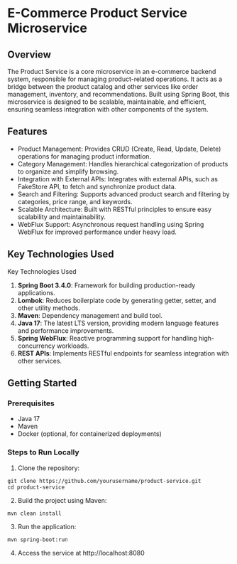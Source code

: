 # E-Commerce Product Service Microservice

## Overview
The Product Service is a core microservice in an e-commerce backend system, responsible for managing product-related
operations. It acts as a bridge between the product catalog and other services like order management, inventory, and
recommendations. Built using Spring Boot, this microservice is designed to be scalable, maintainable, and efficient,
ensuring seamless integration with other components of the system.

## Features
- Product Management: Provides CRUD (Create, Read, Update, Delete) operations for managing product information. 
- Category Management: Handles hierarchical categorization of products to organize and simplify browsing. 
- Integration with External APIs: Integrates with external APIs, such as FakeStore API, to fetch and synchronize product data. 
- Search and Filtering: Supports advanced product search and filtering by categories, price range, and keywords. 
- Scalable Architecture: Built with RESTful principles to ensure easy scalability and maintainability. 
- WebFlux Support: Asynchronous request handling using Spring WebFlux for improved performance under heavy load.

## Key Technologies Used
Key Technologies Used

1. **Spring Boot 3.4.0**: Framework for building production-ready applications. 
2. **Lombok**: Reduces boilerplate code by generating getter, setter, and other utility methods.
3. **Maven**: Dependency management and build tool. 
4. **Java 17**: The latest LTS version, providing modern language features and performance improvements. 
5. **Spring WebFlux**: Reactive programming support for handling high-concurrency workloads. 
6. **REST APIs**: Implements RESTful endpoints for seamless integration with other services.

## Getting Started

### Prerequisites

- Java 17 
- Maven 
- Docker (optional, for containerized deployments)

### Steps to Run Locally

1. Clone the repository:

```
git clone https://github.com/yourusername/product-service.git
cd product-service
```


2. Build the project using Maven:
```
mvn clean install

```
3. Run the application:

```
mvn spring-boot:run
```
4. Access the service at http://localhost:8080
